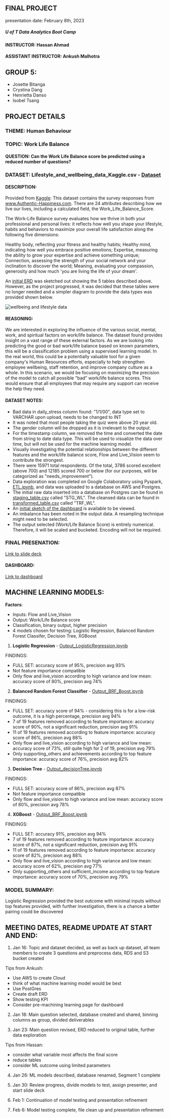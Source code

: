 ## FINAL PROJECT 
presentation date: February 8th, 2023


##### U of T Data Analytics Boot Camp
#### INSTRUCTOR: Hassan Ahmad
#### ASSISTANT INSTRUCTOR: Ankush Malhotra

## GROUP 5:
- Josette Bitanga
- Crystina Dang
- Henrietta Danso
- Isobel Tsang


## PROJECT DETAILS
### THEME: Human Behaviour
### TOPIC: Work Life Balance
#### QUESTION: Can the Work Life Balance score be predicted using a reduced number of questions?


### DATASET: Lifestyle_and_wellbeing_data_Kaggle.csv - [Dataset](data/staging_table.csv)
#### DESCRIPTION: 
Provided from [Kaggle](https://www.kaggle.com/datasets/ydalat/lifestyle-and-wellbeing-data):
This dataset contains the survey responses from www.Authentic-Happiness.com.
There are 24 attributes describing how we live our lives, including a calculated field, the Work_Life_Balance_Score.

The Work-Life Balance survey evaluates how we thrive in both your professional and personal lives: it reflects how well you shape your lifestyle, habits and behaviors to maximize your overall life satisfaction along the following five dimensions:

Healthy body, reflecting your fitness and healthy habits;
Healthy mind, indicating how well you embrace positive emotions;
Expertise, measuring the ability to grow your expertise and achieve something unique;
Connection, assessing the strength of your social network and your inclination to discover the world;
Meaning, evaluating your compassion, generosity and how much 'you are living the life of your dream'.

An [initial ERD](images/initial_wellbeing_and_lifestyle_ERD.png) was sketched out showing the 5 tables described above. However, as the project progressed, it was decided that these tables were no longer needed and a simpler diagram to provide the data types was provided shown below.

![wellbeing and lifestyle data](images/wellbeing_lifestyle_erd.png)

#### REASONING: 
We are interested in exploring the influence of the various social, mental, work, and spiritual factors on work/life balance. The dataset found provides insight on a vast range of these external factors. As we are looking into predicting the good or bad work/life balance based on known parameters, this will be a classification problem using a supervised learning model. In the real world, this could be a potentially valuable tool for a given company's Human Resources efforts, especially to help strengthen employee wellbeing, staff retention, and improve company culture as a whole. In this scenario, we would be focusing on maximizing the precision of the model to catch all possible "bad" work/life balance scores. This would ensure that all employees that may require any support can receive the help they need.

#### DATASET NOTES:
- Bad data in daily_stress column found: "1/1/00", data type set to VARCHAR upon upload, needs to be changed to INT
- It was noted that most people taking the quiz were above 20 year old.
- The gender column will be dropped as it is irrelevant to the output.
- For the timestamp column, we removed the time and converted the date from string to date data type. This will be used to visualize the data over time, but will not be used for the machine learning model.
- Visually investigating the potential relationships between the different features and the work/life balance score, Flow and Live_Vision seem to contribute the strongest. 
- There were 15971 total respondents. Of the total, 3786 scored excellent (above 700) and 12185 scored 700 or below (for our purposes, will be categorized as "needs_improvement").
- Data exploration was completed on Google Colaboratory using Pyspark, [ETL.ipynb](notebooks/ETL.ipynb), and data was uploaded to a database on AWS and Postgres.
- The initial raw data inserted into a database on Postgres can be found in [staging_table.csv](data/staging_table.csv) called "STG_WL". The cleansed data can be found in [transformed_table.csv](data/transformed_table.csv) called "TRF_WL".
- An [initial sketch of the dashboard](dashboard/Dashboard_MockUp_ROUGH.pptx) is available to be viewed.
- An imbalance has been noted in the output data. A resampling technique might need to be selected.
- The output selected (Work/Life Balance Score) is entirely numerical. Therefore, it will be scaled and bucketed. Encoding will not be required.


### FINAL PRESENATION:
[Link to slide deck](slide_deck/final-project-presentation.pptx)

#### DASHBOARD:
[Link to dashboard](https://public.tableau.com/app/profile/henrietta.danso/viz/WellbeingandHappiness/FinalDashboard)




## MACHINE LEARNING MODELS:

**Factors**:
- Inputs: Flow and Live_Vision
- Output: Work/Life Balance score
- Classification, binary output, higher precision
- 4 models chosen for testing: Logistic Regression, Balanced Random Forest Classifer, Decision Tree, XGBoost 



1. **Logistic Regression** - [Output_LogisticRegression.ipynb](notebooks/Output_LogisticRegression.ipynb)

FINDINGS:
- FULL SET: accuracy score of 95%, precision avg 93%
- Not feature importance compatible
- Only flow and live_vision according to high variance and low mean: accuracy score of 80%, precision avg 74%





2. **Balanced Random Forest Classifier** - [Output_BRF_Boost.ipynb](notebooks/Output_BRF_Boost.ipynb)

FINDINGS: 
- FULL SET: accuracy score of 94% - considering this is for a low-risk outcome, it is a high percentage, precision avg 94%
- 7 of 19 features removed according to feature importance: accuracy score of 90%, not a significant reduction, precision avg 91%
- 11 of 19 features removed according to feature importance: accuracy score of 86%, precision avg 88%
- Only flow and live_vision according to high variance and low mean: accuracy score of 73%, still quite high for 2 of 19, precision avg 79%
- Only supporting_others and achievements according to top feature importance: accuracy score of 76%, precision avg 82%





3. **Decision Tree** - [Output_decisionTree.ipynb](notebooks/Output_decisionTree.ipynb)

FINDINGS:
- FULL SET: accuracy score of 86%, precision avg 87%
- Not feature importance compatible
- Only flow and live_vision to high variance and low mean: accuracy score of 80%, precision avg 78%




4. **XGBoost** - [Output_BRF_Boost.ipynb](notebooks/Output_BRF_Boost.ipynb)


FINDINGS:
- FULL SET: accuracy 91%, precision avg 94%
- 7 of 19 features removed according to feature importance: accuracy score of 87%, not a significant reduction, precision avg 91%
- 11 of 19 features removed according to feature importance: accuracy score of 82%, precision avg 88%
- Only flow and live_vision according to high variance and low mean: accuracy score of 62%, precision avg 77%
- Only supporting_others and sufficient_income according to top feature importance: accuracy score of 70%, precision avg 79%




### MODEL SUMMARY:
Logistic Regression provided the best outcome with minimal inputs without top features provided, with further investigation, there is a chance a better pairing could be discovered




## MEETING DATES, README UPDATE AT START AND END:
1. Jan 16: Topic and dataset decided, as well as back up dataset, all team members to create 3 questions and preprocess data, RDS and S3 bucket created

Tips from Ankush:
- Use AWS to create Cloud
- think of what machine learning model would be best
- Use PostGres
- Create draft ERD
- Show testing KPI
- Consider pre-machining learning page for dashboard

2. Jan 18: Main question selected, database created and shared, binning columns as group, divided deliverables

3. Jan 23: Main question revised, ERD reduced to original table, further data exploration

Tips from Hassan:
- consider what variable most affects the final score
- reduce tables
- consider ML outcome using limited parameters

4. Jan 26: ML models described, database renamed, Segment 1 complete

5. Jan 30: Review progress, divide models to test, assign presenter, and start slide deck

6. Feb 1: Continuation of model testing and presentation refinement

7. Feb 6: Model testing complete, file clean up and presentation refinement
